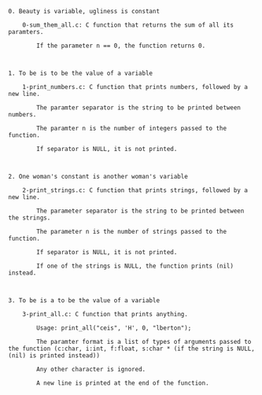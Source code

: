 



    0. Beauty is variable, ugliness is constant

        0-sum_them_all.c: C function that returns the sum of all its paramters.

            If the parameter n == 0, the function returns 0.



    1. To be is to be the value of a variable

        1-print_numbers.c: C function that prints numbers, followed by a new line.

            The paramter separator is the string to be printed between numbers.

            The paramter n is the number of integers passed to the function.

            If separator is NULL, it is not printed.



    2. One woman's constant is another woman's variable

        2-print_strings.c: C function that prints strings, followed by a new line.

            The parameter separator is the string to be printed between the strings.

            The parameter n is the number of strings passed to the function.

            If separator is NULL, it is not printed.

            If one of the strings is NULL, the function prints (nil) instead.



    3. To be is a to be the value of a variable

        3-print_all.c: C function that prints anything.

            Usage: print_all("ceis", 'H', 0, "lberton");

            The paramter format is a list of types of arguments passed to the function (c:char, i:int, f:float, s:char * (if the string is NULL, (nil) is printed instead))

            Any other character is ignored.

            A new line is printed at the end of the function.


